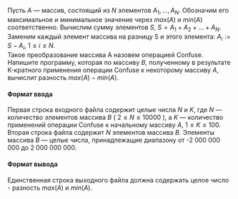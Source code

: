 Пусть $A$ — массив, состоящий из $N$ элементов $A_1,…,A_N$. Обозначим его максимальное и минимальное значение через $max(A)$ и $min(A)$ соответственно. 
Вычислим сумму элементов $S$, $S=A_1+A_2+…+A_N$. Заменим каждый элемент массива на разницу S и этого элемента: $A_i := S - A_i$, $1 \leqslant i \leqslant N$. 
\
Такое преобразование массива A назовем операцией Confuse. 
Напишите программу, которая по массиву $B$, полученному в результате K-кратного применения операции Confuse к некоторому массиву $A$, вычислит разность $max(A)-min(A)$. 

#### Формат ввода ####
Первая строка входного файла содержит целые числа $N$ и $K$, где $N$ — количество элементов массива $B$ ( $2 \leqslant N \leqslant 10 000$ ), а $K$ — количество применений операции Confuse к начальному массиву $A$, $1 \leqslant K \leqslant 100$.
Вторая строка файла содержит $N$ элементов массива $B$. 
Элементы массива $B$ — целые числа, принадлежащие диапазону от -2 000 000 000 до 2 000 000 000. 

#### Формат вывода ####
Единственная строка выходного файла должна содержать целое число - разность $max(A)$ и $min(A)$.
